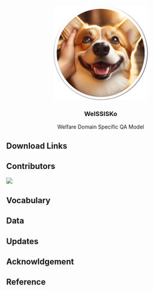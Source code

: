 <div align="center">
  <img src="./assets/logo02.png" width="50%" />
  <h3>WelSSISKo</h3>
  <p>
    Welfare Domain Specific QA Model
  </p>
  
</div>


## Download Links


## Contributors

<a href="https://github.com/ash-hun/WelSSISKo/graphs/contributors">
  <img src="https://contrib.rocks/image?repo=ash-hun/WelSSISKo" />
</a>

## Vocabulary

## Data

## Updates

## Acknowldgement

## Reference
